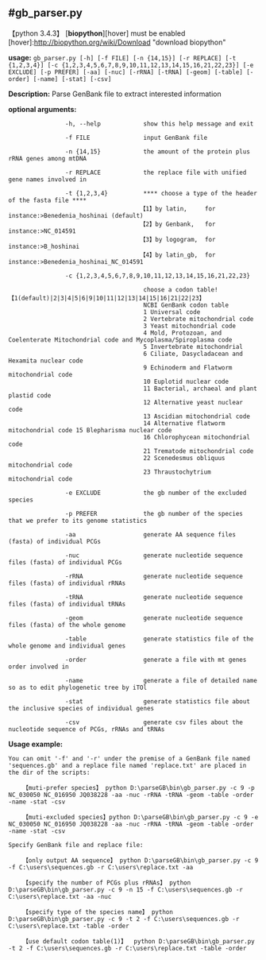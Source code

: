 #gb_parser.py
---
【python 3.4.3】 [**biopython**][hover] must be enabled 
[hover]:http://biopython.org/wiki/Download "download biopython"

**usage:** `gb_parser.py [-h] [-f FILE] [-n {14,15}] [-r REPLACE] [-t {1,2,3,4}] [-c {1,2,3,4,5,6,7,8,9,10,11,12,13,14,15,16,21,22,23}] [-e EXCLUDE] [-p PREFER] [-aa] [-nuc] [-rRNA] [-tRNA] [-geom] [-table] [-order] [-name] [-stat] [-csv]`

**Description:** Parse GenBank file to extract interested information

**optional arguments:**

                    -h, --help            show this help message and exit
                    
                    -f FILE               input GenBank file
                    
                    -n {14,15}            the amount of the protein plus rRNA genes among mtDNA
                    
                    -r REPLACE            the replace file with unified gene names involved in
                    
                    -t {1,2,3,4}          **** choose a type of the header of the fasta file **** 
                                         【1】by latin,     for instance:>Benedenia_hoshinai (default) 
                                         【2】by Genbank,   for instance:>NC_014591 
                                         【3】by logogram,  for instance:>B_hoshinai 
                                         【4】by latin_gb,  for instance:>Benedenia_hoshinai_NC_014591
                                         
                    -c {1,2,3,4,5,6,7,8,9,10,11,12,13,14,15,16,21,22,23}
                    
                                          choose a codon table!【1(default)|2|3|4|5|6|9|10|11|12|13|14|15|16|21|22|23】
                                          NCBI GenBank codon table
                                          1 Universal code 
                                          2 Vertebrate mitochondrial code 
                                          3 Yeast mitochondrial code 
                                          4 Mold, Protozoan, and Coelenterate Mitochondrial code and Mycoplasma/Spiroplasma code
                                          5 Invertebrate mitochondrial 
                                          6 Ciliate, Dasycladacean and Hexamita nuclear code 
                                          9 Echinoderm and Flatworm mitochondrial code
                                          10 Euplotid nuclear code 
                                          11 Bacterial, archaeal and plant plastid code 
                                          12 Alternative yeast nuclear code 
                                          13 Ascidian mitochondrial code 
                                          14 Alternative flatworm mitochondrial code 15 Blepharisma nuclear code 
                                          16 Chlorophycean mitochondrial code 
                                          21 Trematode mitochondrial code 
                                          22 Scenedesmus obliquus mitochondrial code 
                                          23 Thraustochytrium mitochondrial code
                                          
                    -e EXCLUDE            the gb number of the excluded species
                    
                    -p PREFER             the gb number of the species that we prefer to its genome statistics
                    
                    -aa                   generate AA sequence files (fasta) of individual PCGs
                    
                    -nuc                  generate nucleotide sequence files (fasta) of individual PCGs
                    
                    -rRNA                 generate nucleotide sequence files (fasta) of individual rRNAs
                    
                    -tRNA                 generate nucleotide sequence files (fasta) of individual tRNAs
                    
                    -geom                 generate nucleotide sequence files (fasta) of the whole genome
                    
                    -table                generate statistics file of the whole genome and individual genes
                    
                    -order                generate a file with mt genes order involved in
                    
                    -name                 generate a file of detailed name so as to edit phylogenetic tree by iTOl
                    
                    -stat                 generate statistics file about the inclusive species of individual genes
                    
                    -csv                  generate csv files about the nucleotide sequence of PCGs, rRNAs and tRNAs


**Usage example:**

    You can omit '-f' and '-r' under the premise of a GenBank file named 'sequences.gb' and a replace file named 'replace.txt' are placed in the dir of the scripts:
    
        【muti-prefer species】 python D:\parseGB\bin\gb_parser.py -c 9 -p NC_030050 NC_016950 JQ038228 -aa -nuc -rRNA -tRNA -geom -table -order -name -stat -csv
        
        【muti-excluded species】python D:\parseGB\bin\gb_parser.py -c 9 -e NC_030050 NC_016950 JQ038228 -aa -nuc -rRNA -tRNA -geom -table -order -name -stat -csv
    
    Specify GenBank file and replace file:
    
        【only output AA sequence】 python D:\parseGB\bin\gb_parser.py -c 9 -f C:\users\sequences.gb -r C:\users\replace.txt -aa
        
        【specify the number of PCGs plus rRNAs】 python D:\parseGB\bin\gb_parser.py -c 9 -n 15 -f C:\users\sequences.gb -r C:\users\replace.txt -aa -nuc
        
        【specify type of the species name】 python D:\parseGB\bin\gb_parser.py -c 9 -t 2 -f C:\users\sequences.gb -r C:\users\replace.txt -table -order
       
        【use default codon table(1)】  python D:\parseGB\bin\gb_parser.py -t 2 -f C:\users\sequences.gb -r C:\users\replace.txt -table -order
